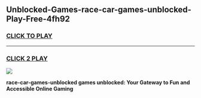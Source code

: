 
## Unblocked-Games-race-car-games-unblocked-Play-Free-4fh92
<h3>
<a href="https://premium76.site?title=race-car-games-unblocked&ref=20A">CLICK TO PLAY</a></h3>
<hr>

<h3>
<a href="https://premium76.site?title=race-car-games-unblocked&ref=20A">CLICK 2 PLAY</a>
  
</h3>

<a href="https://premium76.site?title=race-car-games-unblocked&ref=20A"><img src="https://clearcache.store/games.png"></a>


**race-car-games-unblocked games unblocked: Your Gateway to Fun and Accessible Online Gaming**
